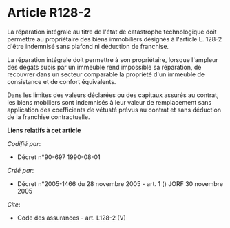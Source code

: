 # Article R128-2

La réparation intégrale au titre de l'état de catastrophe technologique doit permettre au propriétaire des biens immobiliers
désignés à l'article L. 128-2 d'être indemnisé sans plafond ni déduction de franchise. 

La réparation intégrale doit permettre à son propriétaire, lorsque l'ampleur des dégâts subis par un immeuble rend impossible
sa réparation, de recouvrer dans un secteur comparable la propriété d'un immeuble de consistance et de confort équivalents. 

Dans les limites des valeurs déclarées ou des capitaux assurés au contrat, les biens mobiliers sont indemnisés à leur valeur
de remplacement sans application des coefficients de vétusté prévus au contrat et sans déduction de la franchise
contractuelle.

**Liens relatifs à cet article**

_Codifié par_:

  - Décret n°90-697 1990-08-01

_Créé par_:

  - Décret n°2005-1466 du 28 novembre 2005 - art. 1 () JORF 30 novembre 2005

_Cite_:

  - Code des assurances - art. L128-2 (V)
